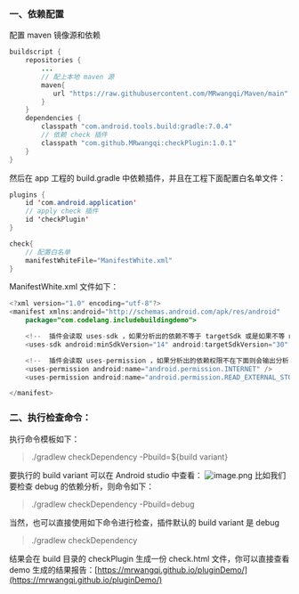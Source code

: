 ### 一、依赖配置

配置 maven 镜像源和依赖
```java
buildscript {
    repositories {
        ...
        // 配上本地 maven 源
        maven{
           url "https://raw.githubusercontent.com/MRwangqi/Maven/main"
        }
    }
    dependencies {
        classpath "com.android.tools.build:gradle:7.0.4"
        // 依赖 check 插件
        classpath "com.github.MRwangqi:checkPlugin:1.0.1"
    }
}
```

然后在 app 工程的 build.gradle 中依赖插件，并且在工程下面配置白名单文件：

```java
plugins {
    id 'com.android.application'
    // apply check 插件
    id 'checkPlugin'
}

check{
    // 配置白名单
    manifestWhiteFile="ManifestWhite.xml"
}
```

ManifestWhite.xml 文件如下：

```java
<?xml version="1.0" encoding="utf-8"?>
<manifest xmlns:android="http://schemas.android.com/apk/res/android"
    package="com.codelang.includebuildingdemo">

    <!--  插件会读取 uses-sdk ，如果分析出的依赖不等于 targetSdk 或是如果不等 minSDK 则会输出分析-->
    <uses-sdk android:minSdkVersion="14" android:targetSdkVersion="30" />

    <!--  插件会读取 uses-permission ，如果分析出的依赖权限不在下面则会输出分析-->
    <uses-permission android:name="android.permission.INTERNET" />
    <uses-permission android:name="android.permission.READ_EXTERNAL_STORAGE"/>

</manifest>
```


### 二、执行检查命令：

执行命令模板如下：
> ./gradlew checkDependency -Pbuild=${build variant}

要执行的 build variant 可以在 Android studio 中查看：
![image.png](https://p3-juejin.byteimg.com/tos-cn-i-k3u1fbpfcp/5a6f62c79ade4ae7864c572e852ee9b8~tplv-k3u1fbpfcp-zoom-1.image)
比如我们要检查 debug 的依赖分析，则命令如下：
> ./gradlew checkDependency -Pbuild=debug

当然，也可以直接使用如下命令进行检查，插件默认的 build variant 是 debug
> ./gradlew checkDependency


结果会在 build 目录的 checkPlugin 生成一份 check.html 文件，你可以直接查看 demo 生成的结果报告：[https://mrwangqi.github.io/pluginDemo/](https://mrwangqi.github.io/pluginDemo/)
